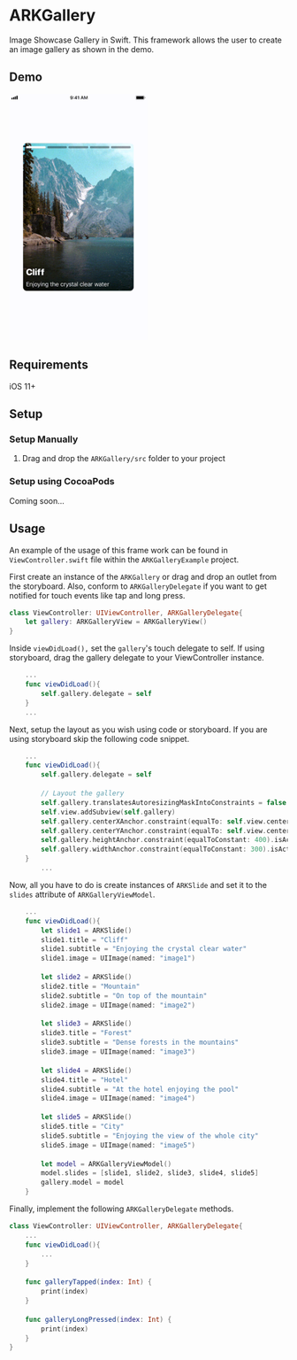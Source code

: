 # ARKGallery
Image Showcase Gallery in Swift. This framework allows the user to create an image gallery as shown in the demo. 

## Demo
<img src="ARKGalleryExample/demo/demo.gif" width="250">

## Requirements
iOS 11+

## Setup
### Setup Manually
1.  Drag and drop the `ARKGallery/src` folder to your project

### Setup using CocoaPods
Coming soon...

## Usage
An example of the usage of this frame work can be found in `ViewController.swift` file within the `ARKGalleryExample` project.

First create an instance of the `ARKGallery` or drag and drop an outlet from the storyboard. Also, conform to `ARKGalleryDelegate` if you want to get notified for touch events like tap and long press. 
```swift
class ViewController: UIViewController, ARKGalleryDelegate{
    let gallery: ARKGalleryView = ARKGalleryView()
}
```

Inside `viewDidLoad(),` set the `gallery`'s touch delegate to self. If using storyboard, drag the gallery delegate to your ViewController instance.
```swift
    ...
    func viewDidLoad(){
        self.gallery.delegate = self
    }
    ...
```

Next, setup the layout as you wish using code or storyboard. If you are using storyboard skip the following code snippet. 
```swift
    ...
    func viewDidLoad(){
        self.gallery.delegate = self
        
        // Layout the gallery
        self.gallery.translatesAutoresizingMaskIntoConstraints = false
        self.view.addSubview(self.gallery)
        self.gallery.centerXAnchor.constraint(equalTo: self.view.centerXAnchor).isActive = true
        self.gallery.centerYAnchor.constraint(equalTo: self.view.centerYAnchor).isActive = true
        self.gallery.heightAnchor.constraint(equalToConstant: 400).isActive = true
        self.gallery.widthAnchor.constraint(equalToConstant: 300).isActive = true
    }
        ...
```

Now, all you have to do is create instances of `ARKSlide` and set it to the `slides` attribute of `ARKGalleryViewModel`.
```swift
    ... 
    func viewDidLoad(){
        let slide1 = ARKSlide()
        slide1.title = "Cliff"
        slide1.subtitle = "Enjoying the crystal clear water"
        slide1.image = UIImage(named: "image1")

        let slide2 = ARKSlide()
        slide2.title = "Mountain"
        slide2.subtitle = "On top of the mountain"
        slide2.image = UIImage(named: "image2")

        let slide3 = ARKSlide()
        slide3.title = "Forest"
        slide3.subtitle = "Dense forests in the mountains"
        slide3.image = UIImage(named: "image3")

        let slide4 = ARKSlide()
        slide4.title = "Hotel"
        slide4.subtitle = "At the hotel enjoying the pool"
        slide4.image = UIImage(named: "image4")

        let slide5 = ARKSlide()
        slide5.title = "City"
        slide5.subtitle = "Enjoying the view of the whole city"
        slide5.image = UIImage(named: "image5")

        let model = ARKGalleryViewModel()
        model.slides = [slide1, slide2, slide3, slide4, slide5]
        gallery.model = model
    }
```

Finally, implement the following `ARKGalleryDelegate` methods.

```swift
class ViewController: UIViewController, ARKGalleryDelegate{
    ...
    func viewDidLoad(){
        ...
    }
    
    func galleryTapped(index: Int) {
        print(index)
    }

    func galleryLongPressed(index: Int) {
        print(index)
    }
}

```

